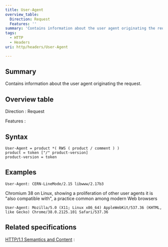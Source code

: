 ```yaml
---
title: User-Agent
overview_table:
  Direction: Request
  Features: ''
summary: 'Contains information about the user agent originating the request.'
tags:
  - HTTP
  - Headers
uri: http/headers/User-Agent

---
```

## <span>Summary</span>

Contains information about the user agent originating the request.

## <span>Overview table</span>

Direction
:   Request

Features
:

## <span>Syntax</span>

    User-Agent = product *( RWS ( product / comment ) )
    product = token ["/" product-version]
    product-version = token

## <span>Examples</span>

```
User-Agent: CERN-LineMode/2.15 libwww/2.17b3
```

Chromium 38 on Linux, showing a proliferation of other user agents it is "also compatible with", a practice common among modern Web browsers

```
User-Agent: Mozilla/5.0 (X11; Linux x86_64) AppleWebKit/537.36 (KHTML, like Gecko) Chrome/38.0.2125.101 Safari/537.36
```

## <span>Related specifications</span>

[HTTP/1.1 Semantics and Content](http://tools.ietf.org/html/rfc7231#section-5.5.3)
:

